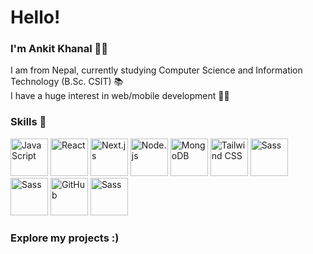 <h1>Hello!</h1>
<b> <h3>I'm Ankit Khanal 🙍‍♂️</h3></b>


I am from Nepal, currently studying Computer Science and Information Technology (B.Sc. CSIT) 📚<br>
I have a huge interest in web/mobile development 🧑‍💻

<b><h3>Skills 💪</h3></b>

<div> <img src="https://cdn.pixabay.com/photo/2015/04/23/17/41/javascript-736400_960_720.png" alt="JavaScript" height="60" width="60"> <img src="https://cdn.freebiesupply.com/logos/large/2x/react-1-logo-png-transparent.png" alt="React" height="60" width="60"> <img src="https://imgs.search.brave.com/zQlJGPdc231GeHYIoOArGAR0L9wfuKQiDTuX4_YOdvc/rs:fit:860:0:0:0/g:ce/aHR0cHM6Ly9hc3Nl/dC5icmFuZGZldGNo/LmlvL2lkMmFsdWUt/cngvaWRHdThJSkJk/My5zdmc_dXBkYXRl/ZD0xNzE0NTU2MjIx/Mjky" alt="Next.js" height="60" width="60"> <img src="https://seeklogo.com/images/N/nodejs-logo-FBE122E377-seeklogo.com.png" alt="Node.js" height="60" width="60"> <img src="https://cdn.iconscout.com/icon/free/png-512/mongodb-5-1175140.png" alt="MongoDB" height="60" width="60"> <img src="https://upload.wikimedia.org/wikipedia/commons/d/d5/Tailwind_CSS_Logo.svg" alt="Tailwind CSS" height="60" width="60"> <img src="https://cdn.worldvectorlogo.com/logos/sass-1.svg" alt="Sass" height="60" width="60">
<img src="https://firebase.google.com/static/images/brand-guidelines/logo-vertical.png" alt="Sass" height="60" width="60"> <img src="https://www.rapidbrains.com/assets/img/services/rapidbrains-react-native.webp" alt="GitHub" height="60" width="60">
   <img src="https://img.icons8.com/color/512/express-js.png" alt="Sass" height="60" width="60">
</div>
<b><h3>Explore my projects :)</h3></b>
